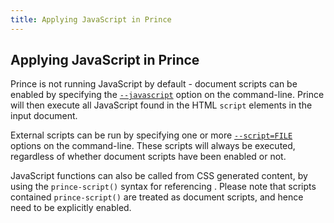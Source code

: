 ```yaml
---
title: Applying JavaScript in Prince
---
```


Applying JavaScript in Prince
-----------------------------

Prince is not running JavaScript by default - document scripts can be enabled by specifying the [`--javascript`](doc-latest/doc-refs.html#cl-javascript) option on the command-line. Prince will then execute all JavaScript found in the HTML `script` elements in the input document.

External scripts can be run by specifying one or more [`--script=FILE`](doc-latest/doc-refs.html#cl-script) options on the command-line. These scripts will always be executed, regardless of whether document scripts have been enabled or not.

JavaScript functions can also be called from CSS generated content, by using the `prince-script()` syntax for referencing . Please note that scripts contained `prince-script()` are treated as document scripts, and hence need to be explicitly enabled.
